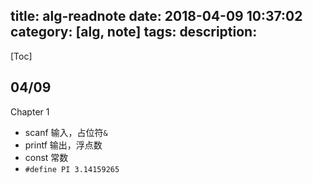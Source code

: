title: alg-readnote
date: 2018-04-09 10:37:02
category: [alg, note]
tags:
description:
---
[Toc]

## 04/09

Chapter 1

* scanf 输入，占位符`&`
* printf 输出，浮点数
* const 常数
* `#define PI 3.14159265`


